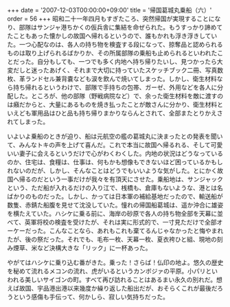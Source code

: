 +++
date = '2007-12-03T00:00:00+09:00'
title = '帰国葛城丸乗船（六）'
order = 56
+++
昭和二十一年四月もすぎたころ、突然帰国が実現することになり、部隊はサンジャ港ちかくの仮兵舎に集結を命ぜられた。もうすっかり諦めてたこともあった懐かしの故国へ帰れるというので、誰もかれも浮き浮きしていた。一つ心配なのは、各人の持ち物を検査する段になって、掠奪品と認められるものは取り上げられるばかりか、その所属部隊の乗船も止められるといわれたことだった。自分もしても、一つでも多く内地へ持ち帰りたいし、見つかったら大変だしと迷ったあげく、それまで大切に持っていたスケッチブック二冊、写真数枚、革ランドセル兼背嚢なども涙を飲んで焼いてしまった。しかし、衛生材料なら持ち帰れるというわけで、部隊で手持ちの包帯、ガーゼ、外用などを各人に分配した。ところが、他の部隊（野戦病院など）で、余った衛生材料を敵に渡すのは癪だからと、大量にあるものを焼き払ったことが敵さんに分かり、衛生材料といえども軍用品はひと品も持ち帰りまかりならんとされて、全部またとりかえされてしまった。

いよいよ乗船のときが迫り、船は元航空の艦の葛城丸に決まったとの発表を聞いて、みんなトキの声を上げて喜んだ。これで本当に故国へ帰るれる、そして可愛いい妻子に会えるというだけで心がわくわくした。内地の状況はどうなっているのか、住宅は、食糧は、仕事は、何もかも想像もできないほど困っているかもしれないのだが、しかし、そんなことはどうでもいいような気がした。とにかく故国へ帰るのだという一事だけが我々を有頂天にさせた。乗船地は、サンジャックという、ただ船が入れるだけの入り江で、桟橋も、倉庫もないような、港とは名ばかりのものだった。しかし、かっては日本軍の補給基地だったので、輸送船が数隻、赤錆た船腹を見せて沈没していた。憧れの帰国船葛城は、遥か沖合に雄姿を横たえていた。ハシケに乗る前に、海岸の砂原で各人の持ち物全部を天幕に並べて、英軍将校の検査を受けたが、それは実に形式的で、一寸見ただけで全部オーケーだった。こんなことなら、あれもこれも棄てるんじゃなかったと悔やまれたが、後の祭だった。それでも、毛布一枚、天幕一枚、夏衣袴ひと組、現地の刻み煙草、米など決構大きな「リック」に一杯あった。

やがてはハシケに乗り込む番がきた。乗った！さらば！仏印の地よ。悠久の歴史を秘めて流れるメコンの流れ、虎がいるというカンボジァの平原。小パリといわれる美しいサイゴンの町。すべて再び訪れることはあるまい永久の別れだ。想えば故国、宇品港出港以来幾度か繰り返した船出だが、おそらくこれが最後だろうという感傷も手伝って、何かしら、寂しい気持ちだった。
